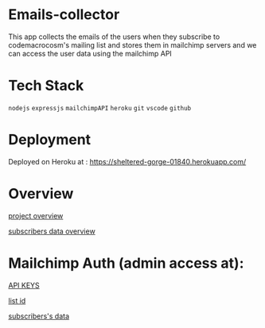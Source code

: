 # Emails-collector
This app collects the emails of the users when they subscribe to codemacrocosm's mailing list and stores them in mailchimp servers and we can access the user data using the mailchimp API

# Tech Stack
``nodejs`` ``expressjs`` ``mailchimpAPI`` ``heroku`` ``git`` ``vscode`` ``github``


# Deployment

Deployed on Heroku at : https://sheltered-gorge-01840.herokuapp.com/

# Overview 

[project overview](https://github.com/shreyamalogi/mails/blob/main/mails%20collector%20overview.pdf)

[subscribers data overview](https://github.com/shreyamalogi/mails/blob/main/subscribed_members_export_af94264fa1%20-%20subscribed_members_export_af94264fa1.pdf)



# Mailchimp Auth (admin access at):

[API KEYS](https://us20.admin.mailchimp.com/account/api/)

[list id](https://us20.admin.mailchimp.com/lists/settings/defaults?id=279451)

[subscribers's data](https://us20.admin.mailchimp.com/lists/)
